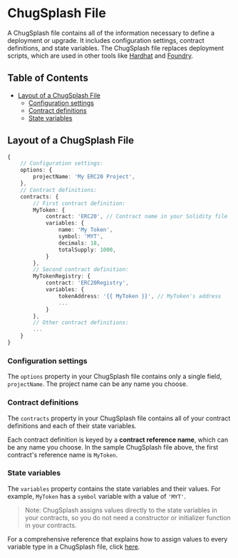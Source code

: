 # ChugSplash File

A ChugSplash file contains all of the information necessary to define a deployment or upgrade. It includes configuration settings, contract definitions, and state variables. The ChugSplash file replaces deployment scripts, which are used in other tools like [Hardhat](https://hardhat.org/hardhat-runner/docs/guides/deploying) and [Foundry](https://book.getfoundry.sh/tutorials/solidity-scripting).

## Table of Contents

- [Layout of a ChugSplash File](#layout-of-a-chugsplash-file)
  - [Configuration settings](#configuration-settings)
  - [Contract definitions](#contract-definitions)
  - [State variables](#state-variables)

## Layout of a ChugSplash File

```ts
{
    // Configuration settings:
    options: {
        projectName: 'My ERC20 Project',
    },
    // Contract definitions:
    contracts: {
        // First contract definition:
        MyToken: {
            contract: 'ERC20', // Contract name in your Solidity file
            variables: {
                name: 'My Token',
                symbol: 'MYT',
                decimals: 18,
                totalSupply: 1000,
            }
        },
        // Second contract definition:
        MyTokenRegistry: {
            contract: 'ERC20Registry',
            variables: {
                tokenAddress: '{{ MyToken }}', // MyToken's address
                ...
            }
        },
        // Other contract definitions:
        ...
    }
}
```

### Configuration settings

The `options` property in your ChugSplash file contains only a single field, `projectName`. The project name can be any name you choose.

### Contract definitions

The `contracts` property in your ChugSplash file contains all of your contract definitions and each of their state variables.

Each contract definition is keyed by a **contract reference name**, which can be any name you choose. In the sample ChugSplash file above, the first contract's reference name is `MyToken`.

### State variables

The `variables` property contains the state variables and their values. For example, `MyToken` has a `symbol` variable with a value of `'MYT'`.

> Note: ChugSplash assigns values directly to the state variables in your contracts, so you do not need a constructor or initializer function in your contracts.

For a comprehensive reference that explains how to assign values to every variable type in a ChugSplash file, click [here](https://github.com/chugsplash/chugsplash/blob/develop/docs/variables.md).